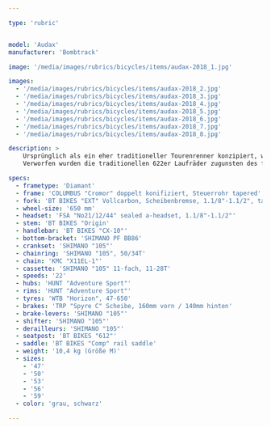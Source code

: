 ```yaml
---

type: 'rubric'


model: 'Audax'
manufacturer: 'Bombtrack'

image: '/media/images/rubrics/bicycles/items/audax-2018_1.jpg'

images:
  - '/media/images/rubrics/bicycles/items/audax-2018_2.jpg'
  - '/media/images/rubrics/bicycles/items/audax-2018_3.jpg'
  - '/media/images/rubrics/bicycles/items/audax-2018_4.jpg'
  - '/media/images/rubrics/bicycles/items/audax-2018_5.jpg'
  - '/media/images/rubrics/bicycles/items/audax-2018_6.jpg'
  - '/media/images/rubrics/bicycles/items/audax-2018_7.jpg'
  - '/media/images/rubrics/bicycles/items/audax-2018_8.jpg'

description: >
    Ursprünglich als ein eher traditioneller Tourenrenner konzipiert, wurde das Audax zu einem Traum für modernes Ausdauertraining.
    Verworfen wurden die traditionellen 622er Laufräder zugunsten des fast genauso schnellen, jedoch gutmütigeren 650B Adventure Scheibenbrems- Laufradsatzes von Hunt. Für die Ausstattung wurden Komponenten gewählt, welche gute Performance liefern, zugleich jedoch robust genug für Endurance Anforderungen sind. Die 105er Gruppe von Shimano war hier die effizienteste Lösung. Mechanische TRP Scheibenbremsen runden den Aufbau ab.

specs:
  - frametype: 'Diamant'
  - frame: 'COLUMBUS "Cromor" doppelt konifiziert, Steuerrohr tapered'
  - fork: 'BT BIKES "EXT" Vollcarbon, Scheibenbremse, 1.1/8"-1.1/2", tapered'
  - wheel-size: '650 mm'
  - headset: 'FSA "No21/12/44" sealed a-headset, 1.1/8"-1.1/2"'
  - stem: 'BT BIKES "Origin'
  - handlebar: 'BT BIKES "CX-10"'
  - bottom-bracket: 'SHIMANO PF BB86'
  - crankset: 'SHIMANO "105"'
  - chainring: 'SHIMANO "105", 50/34T'
  - chain: 'KMC "X11EL-1"'
  - cassette: 'SHIMANO "105" 11-fach, 11-28T'
  - speeds: '22'
  - hubs: 'HUNT "Adventure Sport"'
  - rims: 'HUNT "Adventure Sport"'
  - tyres: 'WTB "Horizon", 47-650'
  - brakes: 'TRP "Spyre C" Scheibe, 160mm vorn / 140mm hinten'
  - brake-levers: 'SHIMANO "105"'
  - shifter: 'SHIMANO "105"'
  - derailleurs: 'SHIMANO "105"'
  - seatpost: 'BT BIKES "612"'
  - saddle: 'BT BIKES "Comp" rail saddle'
  - weight: '10,4 kg (Größe M)'
  - sizes:
    - '47'
    - '50'
    - '53'
    - '56'
    - '59'
  - color: 'grau, schwarz'

---
```

